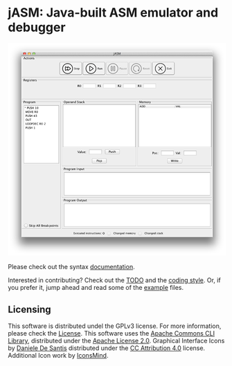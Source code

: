 # jASM: Java-built ASM emulator and debugger

![Screenshot](screenshot.png)

Please check out the syntax [documentation](doc/Syntax.md).

Interested in contributing? Check out the [TODO](Todo.md) and the [coding style](doc/CodingStyle.md). Or, if you prefer it,
jump ahead and read some of the [example](examples/) files.

## Licensing

This software is distributed undel the GPLv3 license. For more information, please check the [License](LICENSE).
This software uses the [Apache Commons CLI Library](http://commons.apache.org/proper/commons-cli/), distributed under the [Apache License 2.0](http://www.apache.org/licenses/LICENSE-2.0.txt).
Graphical Interface Icons by [Daniele De Santis](http://www.danieledesantis.net/) distributed under the [CC Attribution 4.0](http://creativecommons.org/licenses/by/4.0/legalcode) license.
Additional Icon work by [IconsMind](https://www.iconsmind.com).  


